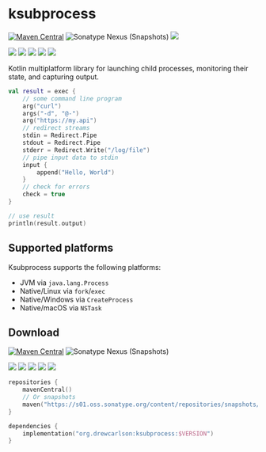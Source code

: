 # ksubprocess

[![Maven Central](https://img.shields.io/maven-central/v/org.drewcarlson/ksubprocess?label=maven&color=blue)](https://central.sonatype.com/search?q=ksubprocess-*&namespace=org.drewcarlson)
![Sonatype Nexus (Snapshots)](https://img.shields.io/nexus/s/org.drewcarlson/ksubprocess?server=https%3A%2F%2Fs01.oss.sonatype.org)
![](https://github.com/DrewCarlson/ksubprocess/workflows/Tests/badge.svg)

![](https://img.shields.io/static/v1?label=&message=Platforms&color=grey)
![](https://img.shields.io/static/v1?label=&message=Jvm&color=blue)
![](https://img.shields.io/static/v1?label=&message=Linux&color=blue)
![](https://img.shields.io/static/v1?label=&message=macOS&color=blue)
![](https://img.shields.io/static/v1?label=&message=Windows&color=blue)

Kotlin multiplatform library for launching child processes, monitoring their state, and capturing output.

```kotlin
val result = exec {
    // some command line program
    arg("curl")
    args("-d", "@-")
    arg("https://my.api")
    // redirect streams
    stdin = Redirect.Pipe
    stdout = Redirect.Pipe
    stderr = Redirect.Write("/log/file")
    // pipe input data to stdin
    input {
        append("Hello, World")
    }
    // check for errors
    check = true
}

// use result
println(result.output)
```

## Supported platforms

Ksubprocess supports the following platforms:

- JVM via `java.lang.Process`
- Native/Linux via `fork`/`exec`
- Native/Windows via `CreateProcess`
- Native/macOS via `NSTask`


## Download

[![Maven Central](https://img.shields.io/maven-central/v/org.drewcarlson/ksubprocess-jvm?label=maven&color=blue)](https://search.maven.org/search?q=g:org.drewcarlson%20a:ksubprocess*)
![Sonatype Nexus (Snapshots)](https://img.shields.io/nexus/s/org.drewcarlson/ksubprocess-jvm?server=https%3A%2F%2Fs01.oss.sonatype.org)


![](https://img.shields.io/static/v1?label=&message=Platforms&color=grey)
![](https://img.shields.io/static/v1?label=&message=Jvm&color=blue)
![](https://img.shields.io/static/v1?label=&message=Linux&color=blue)
![](https://img.shields.io/static/v1?label=&message=macOS&color=blue)
![](https://img.shields.io/static/v1?label=&message=Windows&color=blue)

```kotlin
repositories {
    mavenCentral()
    // Or snapshots
    maven("https://s01.oss.sonatype.org/content/repositories/snapshots/")
}

dependencies {
    implementation("org.drewcarlson:ksubprocess:$VERSION")
}
```
